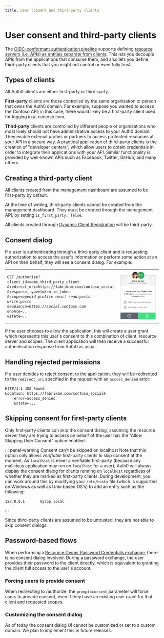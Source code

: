 ```yaml
---
title: User consent and third-party clients
---
```


# User consent and third-party clients

The [OIDC-conformant authentication pipeline](/api-auth/tutorials/adoption) supports defining [resource servers (i.e. APIs) as entities separate from clients](/api-auth/tutorials/adoption/api-tokens).
This lets you decouple APIs from the applications that consume them, and also lets you define third-party clients that you might not control or even fully trust.

## Types of clients

All Auth0 clients are either first-party or third-party.

**First-party** clients are those controlled by the same organization or person that owns the Auth0 domain.
For example, suppose you wanted to access the Contoso API; in this case, there would likely be a first-party client used for logging in at contoso.com.

**Third-party** clients are controlled by different people or organizations who most likely should not have administrative access to your Auth0 domain.
They enable external parties or partners to access protected resources at your API in a secure way.
A practical application of third-party clients is the creation of "developer centers", which allow users to obtain credentials in order to integrate their applications with your API.
Similar functionality is provided by well-known APIs such as Facebook, Twitter, GitHub, and many others.

## Creating a third-party client

All clients created from the [management dashboard](${manage_url}/#/clients) are assumed to be first-party by default.

At the time of writing, third-party clients cannot be created from the management dashboard.
They must be created through the management API, by setting `is_first_party: false`.

All clients created through [Dynamic Client Registration](/api-auth/dynamic-client-registration) will be third-party.

## Consent dialog

If a user is authenticating through a third-party client and is requesting authorization to access the user's information or perform some action at an API on their behalf, they will see a consent dialog.
For example:

<table>
    <tr>
        <td>
<pre><code>GET /authorize?
client_id=some_third_party_client
&redirect_uri=https://fabrikam.com/contoso_social
&response_type=token id_token
&<em>scope=openid profile email read:posts write:posts</em>
&<em>audience=https://social.contoso.com</em>
&nonce=...
&state=...
</code></pre>
        </td>
        <td>
        <img alt="Auth0 consent dialog - Fabrikam Client for Contoso is requesting access to your account" src="/media/articles/hosted-pages/consent-dialog.png">
        </td>
    </tr>
</table>

If the user chooses to allow the application, this will create a user grant which represents this user's consent to this combination of client, resource server and scopes.
The client application will then receive a successful authentication response from Auth0 as usual.

## Handling rejected permissions

If a user decides to reject consent to the application, they will be redirected to the `redirect_uri` specified in the request with an `access_denied` error:

```
HTTP/1.1 302 Found
Location: https://fabrikam.com/contoso_social#
    error=access_denied
    &state=...
```

## Skipping consent for first-party clients

Only first-party clients can skip the consent dialog, assuming the resource server they are trying to access on behalf of the user has the "Allow Skipping User Consent" option enabled.

::: panel-warning Consent can't be skipped on localhost
Note that this option only allows _verifiable_ first-party clients to skip consent at the moment. As `localhost` is never a verifiable first-party (because any malicious application may run on `localhost` for a user), Auth0 will always display the consent dialog for clients running on `localhost` regardless of whether they are marked as first-party clients. During development, you can work around this by modifying your `/etc/hosts` file (which is supported on Windows as well as Unix-based OS's) to add an entry such as the following:

```
127.0.0.1       myapp.local
```
:::

Since third-party clients are assumed to be untrusted, they are not able to skip consent dialogs.

## Password-based flows

When performing a [Resource Owner Password Credentials exchange](/api-auth/grant/password), there is no consent dialog involved.
During a password exchange, the user provides their password to the client directly, which is equivalent to granting the client full access to the user's account.

### Forcing users to provide consent

When redirecting to /authorize, the `prompt=consent` parameter will force users to provide consent, even if they have an existing user grant for that client and requested scopes.

### Customizing the consent dialog

As of today the consent dialog UI cannot be customized or set to a custom domain.
We plan to implement this in future releases.
